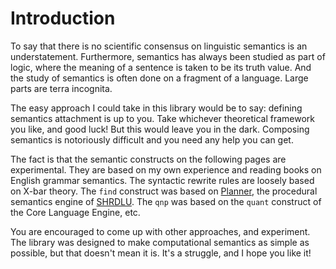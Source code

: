# Introduction

To say that there is no scientific consensus on linguistic semantics is an understatement. Furthermore, semantics has always been studied as part of logic, where the meaning of a sentence is taken to be its truth value. And the study of semantics is often done on a fragment of a language. Large parts are terra incognita.

The easy approach I could take in this library would be to say: defining semantics attachment is up to you. Take whichever theoretical framework you like, and good luck! But this would leave you in the dark. Composing semantics is notoriously difficult and you need any help you can get.

The fact is that the semantic constructs on the following pages are experimental. They are based on my own experience and reading books on English grammar semantics. The syntactic rewrite rules are loosely based on X-bar theory. The `find` construct was based on [Planner](https://en.wikipedia.org/wiki/Planner_(programming_language)), the procedural semantics engine of [SHRDLU](https://en.wikipedia.org/wiki/SHRDLU). The `qnp` was based on the `quant` construct of the Core Language Engine, etc.

You are encouraged to come up with other approaches, and experiment. The library was designed to make computational semantics as simple as possible, but that doesn't mean it is. It's a struggle, and I hope you like it!


